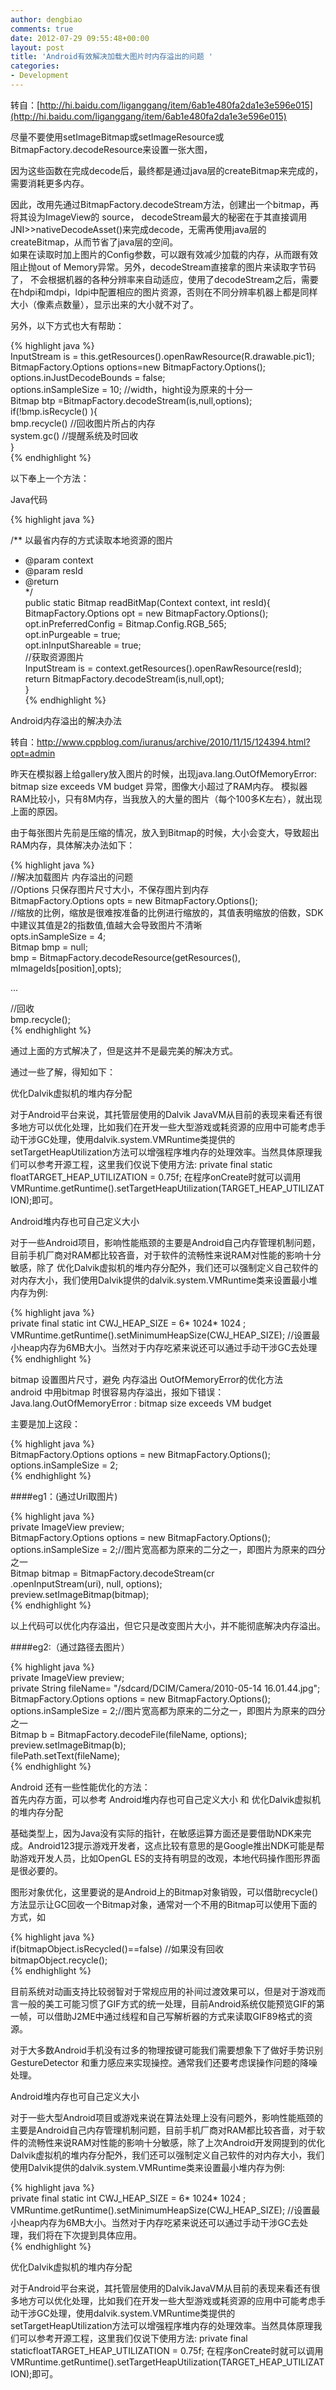 ```yaml
---
author: dengbiao
comments: true
date: 2012-07-29 09:55:48+00:00
layout: post
title: 'Android有效解决加载大图片时内存溢出的问题 '
categories:
- Development
---
```


转自：[http://hi.baidu.com/liganggang/item/6ab1e480fa2da1e3e596e015](http://hi.baidu.com/liganggang/item/6ab1e480fa2da1e3e596e015)

尽量不要使用setImageBitmap或setImageResource或BitmapFactory.decodeResource来设置一张大图，  

因为这些函数在完成decode后，最终都是通过java层的createBitmap来完成的，需要消耗更多内存。  

<!--more-->

因此，改用先通过BitmapFactory.decodeStream方法，创建出一个bitmap，再将其设为ImageView的 source，  decodeStream最大的秘密在于其直接调用JNI>>nativeDecodeAsset()来完成decode，无需再使用java层的createBitmap，从而节省了java层的空间。  
如果在读取时加上图片的Config参数，可以跟有效减少加载的内存，从而跟有效阻止抛out of Memory异常。另外，decodeStream直接拿的图片来读取字节码了， 不会根据机器的各种分辨率来自动适应，使用了decodeStream之后，需要在hdpi和mdpi，ldpi中配置相应的图片资源，否则在不同分辨率机器上都是同样大小（像素点数量），显示出来的大小就不对了。  

另外，以下方式也大有帮助：  


{% highlight java %}	  
InputStream is = this.getResources().openRawResource(R.drawable.pic1);  
BitmapFactory.Options options=new BitmapFactory.Options();  
options.inJustDecodeBounds = false;  
options.inSampleSize = 10; //width，hight设为原来的十分一  
Bitmap btp =BitmapFactory.decodeStream(is,null,options);  
if(!bmp.isRecycle() ){  
    bmp.recycle() //回收图片所占的内存  
        system.gc() //提醒系统及时回收  
}  
{% endhighlight %}
	  
以下奉上一个方法：  

Java代码  
	  

{% highlight java %}	  

/** 以最省内存的方式读取本地资源的图片  
 * @param context  
 * @param resId  
 * @return  
 */    
public static Bitmap readBitMap(Context context, int resId){    
    BitmapFactory.Options opt = new BitmapFactory.Options();    
    opt.inPreferredConfig = Bitmap.Config.RGB_565;   
    opt.inPurgeable = true;    
    opt.inInputShareable = true;    
    //获取资源图片    
    InputStream is = context.getResources().openRawResource(resId);    
    return BitmapFactory.decodeStream(is,null,opt);    
}  
{% endhighlight %}


	  

Android内存溢出的解决办法  

转自：<http://www.cppblog.com/iuranus/archive/2010/11/15/124394.html?opt=admin>

昨天在模拟器上给gallery放入图片的时候，出现java.lang.OutOfMemoryError: bitmap size exceeds VM budget 异常，图像大小超过了RAM内存。  模拟器RAM比较小，只有8M内存，当我放入的大量的图片（每个100多K左右），就出现上面的原因。  

由于每张图片先前是压缩的情况，放入到Bitmap的时候，大小会变大，导致超出RAM内存，具体解决办法如下：  

{% highlight java %}	  
//解决加载图片 内存溢出的问题  
//Options 只保存图片尺寸大小，不保存图片到内存  
BitmapFactory.Options opts = new BitmapFactory.Options();  
//缩放的比例，缩放是很难按准备的比例进行缩放的，其值表明缩放的倍数，SDK中建议其值是2的指数值,值越大会导致图片不清晰  
opts.inSampleSize = 4;  
Bitmap bmp = null;  
bmp = BitmapFactory.decodeResource(getResources(), mImageIds[position],opts);   

...   

//回收  
bmp.recycle();  
{% endhighlight %}

通过上面的方式解决了，但是这并不是最完美的解决方式。  

通过一些了解，得知如下：  

优化Dalvik虚拟机的堆内存分配  

对于Android平台来说，其托管层使用的Dalvik JavaVM从目前的表现来看还有很多地方可以优化处理，比如我们在开发一些大型游戏或耗资源的应用中可能考虑手动干涉GC处理，使用dalvik.system.VMRuntime类提供的setTargetHeapUtilization方法可以增强程序堆内存的处理效率。当然具体原理我们可以参考开源工程，这里我们仅说下使用方法: private final static floatTARGET_HEAP_UTILIZATION = 0.75f; 在程序onCreate时就可以调用VMRuntime.getRuntime().setTargetHeapUtilization(TARGET_HEAP_UTILIZATION);即可。  

Android堆内存也可自己定义大小  

对于一些Android项目，影响性能瓶颈的主要是Android自己内存管理机制问题，目前手机厂商对RAM都比较吝啬，对于软件的流畅性来说RAM对性能的影响十分敏感，除了 优化Dalvik虚拟机的堆内存分配外，我们还可以强制定义自己软件的对内存大小，我们使用Dalvik提供的dalvik.system.VMRuntime类来设置最小堆内存为例:  



{% highlight java %}	  
private final static int CWJ_HEAP_SIZE = 6* 1024* 1024 ;  
VMRuntime.getRuntime().setMinimumHeapSize(CWJ_HEAP_SIZE); //设置最小heap内存为6MB大小。当然对于内存吃紧来说还可以通过手动干涉GC去处理  
{% endhighlight %}

bitmap 设置图片尺寸，避免 内存溢出 OutOfMemoryError的优化方法  
android 中用bitmap 时很容易内存溢出，报如下错误：Java.lang.OutOfMemoryError : bitmap size exceeds VM budget  


主要是加上这段：  

{% highlight java %}	  
BitmapFactory.Options options = new BitmapFactory.Options();  
options.inSampleSize = 2;  
{% endhighlight %}

####eg1：(通过Uri取图片)  


{% highlight java %}	  
private ImageView preview;  
BitmapFactory.Options options = new BitmapFactory.Options();  
options.inSampleSize = 2;//图片宽高都为原来的二分之一，即图片为原来的四分之一  
Bitmap bitmap = BitmapFactory.decodeStream(cr  
        .openInputStream(uri), null, options);  
preview.setImageBitmap(bitmap);  
{% endhighlight %}

以上代码可以优化内存溢出，但它只是改变图片大小，并不能彻底解决内存溢出。  

####eg2:（通过路径去图片）  

{% highlight java %}	  
private ImageView preview;  
private String fileName= "/sdcard/DCIM/Camera/2010-05-14 16.01.44.jpg";  
BitmapFactory.Options options = new BitmapFactory.Options();  
options.inSampleSize = 2;//图片宽高都为原来的二分之一，即图片为原来的四分之一  
Bitmap b = BitmapFactory.decodeFile(fileName, options);  
preview.setImageBitmap(b);  
filePath.setText(fileName);  
{% endhighlight %}


Android 还有一些性能优化的方法：  
首先内存方面，可以参考 Android堆内存也可自己定义大小 和 优化Dalvik虚拟机的堆内存分配  

基础类型上，因为Java没有实际的指针，在敏感运算方面还是要借助NDK来完成。Android123提示游戏开发者，这点比较有意思的是Google推出NDK可能是帮助游戏开发人员，比如OpenGL ES的支持有明显的改观，本地代码操作图形界面是很必要的。  


图形对象优化，这里要说的是Android上的Bitmap对象销毁，可以借助recycle()方法显示让GC回收一个Bitmap对象，通常对一个不用的Bitmap可以使用下面的方式，如  

{% highlight java %}	  
if(bitmapObject.isRecycled()==false) //如果没有回收    
    bitmapObject.recycle();   
{% endhighlight %}


目前系统对动画支持比较弱智对于常规应用的补间过渡效果可以，但是对于游戏而言一般的美工可能习惯了GIF方式的统一处理，目前Android系统仅能预览GIF的第一帧，可以借助J2ME中通过线程和自己写解析器的方式来读取GIF89格式的资源。  


对于大多数Android手机没有过多的物理按键可能我们需要想象下了做好手势识别 GestureDetector 和重力感应来实现操控。通常我们还要考虑误操作问题的降噪处理。  


Android堆内存也可自己定义大小  

对于一些大型Android项目或游戏来说在算法处理上没有问题外，影响性能瓶颈的主要是Android自己内存管理机制问题，目前手机厂商对RAM都比较吝啬，对于软件的流畅性来说RAM对性能的影响十分敏感，除了上次Android开发网提到的优化Dalvik虚拟机的堆内存分配外，我们还可以强制定义自己软件的对内存大小，我们使用Dalvik提供的dalvik.system.VMRuntime类来设置最小堆内存为例:  


{% highlight java %}	  
private final static int CWJ_HEAP_SIZE = 6* 1024* 1024 ;  
VMRuntime.getRuntime().setMinimumHeapSize(CWJ_HEAP_SIZE); //设置最小heap内存为6MB大小。当然对于内存吃紧来说还可以通过手动干涉GC去处理，我们将在下次提到具体应用。  
{% endhighlight %}

优化Dalvik虚拟机的堆内存分配  

对于Android平台来说，其托管层使用的DalvikJavaVM从目前的表现来看还有很多地方可以优化处理，比如我们在开发一些大型游戏或耗资源的应用中可能考虑手动干涉GC处理，使用dalvik.system.VMRuntime类提供的setTargetHeapUtilization方法可以增强程序堆内存的处理效率。当然具体原理我们可以参考开源工程，这里我们仅说下使用方法: private final staticfloatTARGET_HEAP_UTILIZATION = 0.75f; 在程序onCreate时就可以调用VMRuntime.getRuntime().setTargetHeapUtilization(TARGET_HEAP_UTILIZATION);即可。

